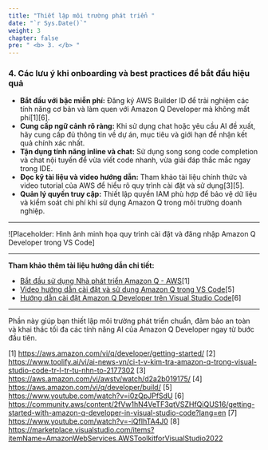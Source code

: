 ```yaml
---
title: "Thiết lập môi trường phát triển "
date: "`r Sys.Date()`"
weight: 3
chapter: false
pre: " <b> 3. </b> "
---
```


### 4. Các lưu ý khi onboarding và best practices để bắt đầu hiệu quả

- **Bắt đầu với bậc miễn phí:** Đăng ký AWS Builder ID để trải nghiệm các tính năng cơ bản và làm quen với Amazon Q Developer mà không mất phí[1][6].
- **Cung cấp ngữ cảnh rõ ràng:** Khi sử dụng chat hoặc yêu cầu AI đề xuất, hãy cung cấp đủ thông tin về dự án, mục tiêu và giới hạn để nhận kết quả chính xác nhất.
- **Tận dụng tính năng inline và chat:** Sử dụng song song code completion và chat nội tuyến để vừa viết code nhanh, vừa giải đáp thắc mắc ngay trong IDE.
- **Đọc kỹ tài liệu và video hướng dẫn:** Tham khảo tài liệu chính thức và video tutorial của AWS để hiểu rõ quy trình cài đặt và sử dụng[3][5].
- **Quản lý quyền truy cập:** Thiết lập quyền IAM phù hợp để bảo vệ dữ liệu và kiểm soát chi phí khi sử dụng Amazon Q trong môi trường doanh nghiệp.

---

![Placeholder: Hình ảnh minh họa quy trình cài đặt và đăng nhập Amazon Q Developer trong VS Code]

---

**Tham khảo thêm tài liệu hướng dẫn chi tiết:**

- [Bắt đầu sử dụng Nhà phát triển Amazon Q - AWS](https://aws.amazon.com/vi/q/developer/getting-started/)[1]
- [Video hướng dẫn cài đặt và sử dụng Amazon Q trong VS Code](https://www.youtube.com/watch?v=i0zQpJPfSdU)[5]
- [Hướng dẫn cài đặt Amazon Q Developer trên Visual Studio Code](https://community.aws/content/2fVw1hN4VeTF3qtVSZHfQiQUS16/getting-started-with-amazon-q-developer-in-visual-studio-code)[6]

---

Phần này giúp bạn thiết lập môi trường phát triển chuẩn, đảm bảo an toàn và khai thác tối đa các tính năng AI của Amazon Q Developer ngay từ bước đầu tiên.

[1] https://aws.amazon.com/vi/q/developer/getting-started/
[2] https://www.toolify.ai/vi/ai-news-vn/ci-t-v-kim-tra-amazon-q-trong-visual-studio-code-tr-l-tr-tu-nhn-to-2177302
[3] https://aws.amazon.com/vi/awstv/watch/d2a2b019175/
[4] https://aws.amazon.com/vi/q/developer/build/
[5] https://www.youtube.com/watch?v=i0zQpJPfSdU
[6] https://community.aws/content/2fVw1hN4VeTF3qtVSZHfQiQUS16/getting-started-with-amazon-q-developer-in-visual-studio-code?lang=en
[7] https://www.youtube.com/watch?v=-iQfIhTA4J0
[8] https://marketplace.visualstudio.com/items?itemName=AmazonWebServices.AWSToolkitforVisualStudio2022
